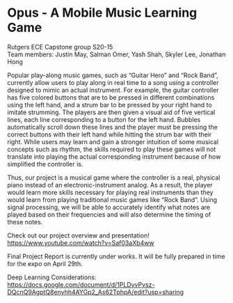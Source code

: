 # Opus - A Mobile Music Learning Game

Rutgers ECE Capstone group S20-15 <br />
Team members: Justin May, Salman Omer, Yash Shah, Skyler Lee, Jonathan Hong <br />


Popular play-along music games, such as “Guitar Hero” and “Rock Band”, currently allow users to play along in real time to a song using a controller designed to mimic an actual instrument. For example, the guitar controller has five colored buttons that are to be pressed in different combinations using the left hand, and a strum bar to be pressed by your right hand to imitate strumming. The players are then given a visual aid of five vertical lines, each line corresponding to a button for the left hand. Bubbles automatically scroll down these lines and the player must be pressing the correct buttons with their left hand while hitting the strum bar with their right. While users may learn and gain a stronger intuition of some musical concepts such as rhythm, the skills required to play these games will not translate into playing the actual corresponding instrument because of how simplified the controller is. <br />

Thus, our project is a musical game where the controller is a real, physical piano instead of an electronic-instrument analog. As a result, the player would learn more skills necessary for playing real instruments than they would learn from playing traditional music games like “Rock Band”. Using signal processing, we will be able to accurately identify what notes are played based on their frequencies and will also determine the timing of these notes.   <br />



Check out our project overview and presentation! <br />
https://www.youtube.com/watch?v=Saf03aXb4ww <br />


Final Project Report is currently under works. It will be fully prepared in time for the expo on April 29th. <br />

Deep Learning Considerations: <br />
https://docs.google.com/document/d/1PLDvvPvsz-DQcnQ9AgptQ8enyhh4AYGp2_As62TphpA/edit?usp=sharing
